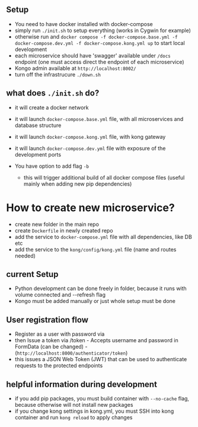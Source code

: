 ## Setup
- You need to have docker installed with docker-compose
- simply run `./init.sh` to setup everything (works in Cygwin for example)
- otherwise run and `docker compose -f docker-compose.base.yml -f docker-compose.dev.yml -f docker-compose.kong.yml up` to start local development
- each microservice should have 'swagger' available under `/docs` endpoint (one must access direct the endpoint of each microservice)
- Kongo admin available at `http://localhost:8002/`
- turn off the infrastrucure `./down.sh`

## what does `./init.sh` do?
- it will create a docker network
- it will launch `docker-compose.base.yml` file, with all microservices and database structure
- it will launch `docker-compose.kong.yml` file, with kong gateway
- it will launch `docker-compose.dev.yml` file with exposure of the development ports

- You have option to add flag `-b`
  - this will trigger additional build of all docker compose files (useful mainly when adding new pip dependencies) 

# How to create new microservice?
- create new folder in the main repo
- create `Dockerfile` in newly created repo
- add the service to `docker-compose.yml` file with all dependencies, like DB etc
- add the service to the `kong/config/kong.yml` file (name and routes needed)

## current Setup
- Python development can be done freely in folder, because it runs with volume connected and --refresh flag
- Kongo must be added manually or just whole setup must be done

## User registration flow
- Register as a user with password via 
- then Issue a token via /token - Accepts username and password in FormData (can be changed) - (`http://localhost:8000/authenticator/token`)
- this issues a JSON Web Token (JWT) that can be used to authenticate requests to the protected endpoints


## helpful information during development
- if you add pip packages, you must build container with `--no-cache` flag, because otherwise will not install new packages
- if you change kong settings in kong.yml, you must SSH into kong container and run `kong reload` to apply changes
